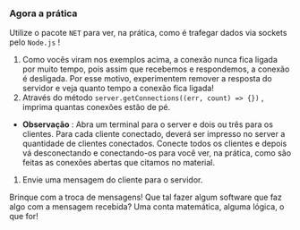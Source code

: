 ### Agora a prática

Utilize o pacote `NET` para ver, na prática, como é trafegar dados via sockets pelo `Node.js` !

1. Como vocês viram nos exemplos acima, a conexão nunca fica ligada por muito tempo, pois assim que recebemos e respondemos, a conexão é desligada. Por esse motivo, experimentem remover a resposta do servidor e veja quanto tempo a conexão fica ligada!
2. Através do método `server.getConnections((err, count) => {})` , imprima quantas conexões estão de pé.

- **Observação** : Abra um terminal para o server e dois ou três para os clientes. Para cada cliente conectado, deverá ser impresso no server a quantidade de clientes conectados. Conecte todos os clientes e depois vá desconectando e conectando-os para você ver, na prática, como são feitas as conexões abertas que citamos no material.

1. Envie uma mensagem do cliente para o servidor.

Brinque com a troca de mensagens! Que tal fazer algum software que faz algo com a mensagem recebida? Uma conta matemática, alguma lógica, o que for!

